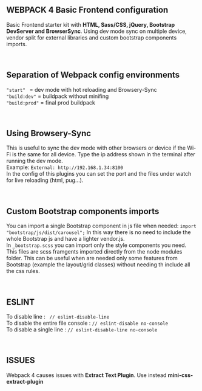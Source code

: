 ## **WEBPACK 4 Basic Frontend configuration**
Basic Frontend starter kit with **HTML, Sass/CSS, jQuery, Bootstrap DevServer and BrowserSync**. Using dev mode sync on multiple device, vendor split for external libraries and custom bootstrap components imports. 

<br/> 

## **Separation of Webpack config environments**
```"start" ``` = dev mode with hot reloading and Browsery-Sync    
```"build:dev"``` = buildpack without minifing   
```"build:prod"``` =  final prod buildpack


<br/>

## **Using Browsery-Sync**
This is useful to sync the dev mode with other browsers or device if the Wi-Fi is the same for all device. Type the ip address shown in the terminal after running the dev mode.   
Example: ```External: http://192.168.1.34:8100 ```  
In the config of this plugins you can set the port and the files under watch for live reloading (html, pug...).  

<br/>

## **Custom Bootstrap components imports**
You can import a single Bootstrap component in js file when needed: ```import "bootstrap/js/dist/carousel";``` In this way there is no need to include the whole Bootstrap js and have a lighter vendor.js.  <br/>
In ```_bootstrap.scss```  you can import only the style components you need. This files are scss framgents imported directly from the node modules folder. This can be useful when are needed only some features from Bootstrap (example the layout/grid classes) without needing th include all the css rules.

<br/>


## **ESLINT**
To disable line : ``` // eslint-disable-line```<br>
To disable the entire file console : ``` // eslint-disable no-console ```<br>
To disable a single line : ```// eslint-disable-line no-console```

<br/>

## **ISSUES**
Webpack 4 causes issues with **Extract Text Plugin**. Use instead **mini-css-extract-plugin**
